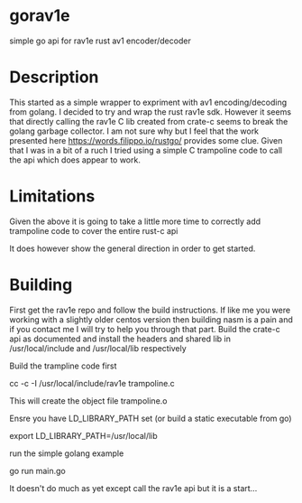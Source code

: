 # gorav1e
simple go api for rav1e rust av1 encoder/decoder

# Description
This started as a simple wrapper to expriment with av1 encoding/decoding from golang.
I decided to try and wrap the rust rav1e sdk.
However it seems that directly calling the rav1e C lib created from crate-c seems to break the golang garbage collector.
I am not sure why but I feel that the work presented here https://words.filippo.io/rustgo/ provides some clue.
Given that I was in a bit of a ruch I tried using a simple C trampoline code to call the api which does appear to work.

# Limitations
Given the above it is going to take a little more time to correctly add trampoline code to cover the entire rust-c api

It does however show the general direction in order to get started.

# Building
First get the rav1e repo and follow the build instructions.
If like me you were working with a slightly older centos version then building nasm is a pain and if you contact me I will try to help you through that part.
Build the crate-c api as documented and install the headers and shared lib in /usr/local/include and /usr/local/lib respectively

Build the trampline code first

cc -c -I /usr/local/include/rav1e trampoline.c

This will create the object file trampoline.o

Ensre you have LD_LIBRARY_PATH set (or build a static executable from go)

export LD_LIBRARY_PATH=/usr/local/lib

run the simple golang example

go run main.go

It doesn't do much as yet except call the rav1e api but it is a start...



